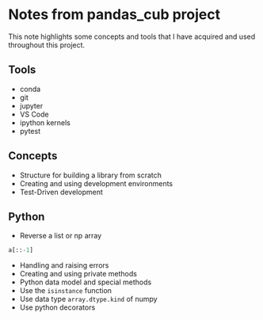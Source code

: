 # Notes from pandas_cub project

This note highlights some concepts and tools that I have acquired and used throughout this project. 

## Tools

* conda
* git
* jupyter
* VS Code
* ipython kernels
* pytest

## Concepts 

* Structure for building a library from scratch
* Creating and using development environments
* Test-Driven development

## Python

* Reverse a list or np array
```python 
a[::-1]
```
* Handling and raising errors
* Creating and using private methods
* Python data model and special methods 
* Use the `isinstance` function
* Use data type `array.dtype.kind` of numpy
* Use python decorators


